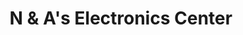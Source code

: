 ---
title: "N & A's Electronics Center"
url: /pinasling-gerona/n-and-as-electronics-center/
shop: electronics
---